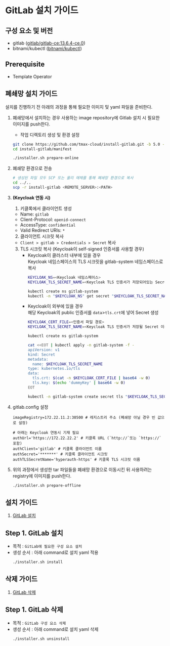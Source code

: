 # GitLab 설치 가이드

## 구성 요소 및 버전
* gitlab ([gitlab/gitlab-ce:13.6.4-ce.0](https://hub.docker.com/layers/gitlab/gitlab-ce/13.6.4-ce.0/images/sha256-5c8937153d7d1373d6b2cbe6f3c5e4b80e85f13aa21c09261d7d02960d7bb774?context=explore))
* bitnami/kubectl ([bitnami/kubectl](https://hub.docker.com/layers/bitnami/kubectl/latest/images/sha256-c2844926575f75dcefbc67a1375531bcfaea07cd404e57bdc274380a513be2bd?context=explore))

## Prerequisite
* Template Operator

## 폐쇄망 설치 가이드
설치를 진행하기 전 아래의 과정을 통해 필요한 이미지 및 yaml 파일을 준비한다.
1. 폐쇄망에서 설치하는 경우 사용하는 image repository에 Gitlab 설치 시 필요한 이미지를 push한다.
    * 작업 디렉토리 생성 및 환경 설정
   ```bash
   git clone https://github.com/tmax-cloud/install-gitlab.git -b 5.0 --single-branch
   cd install-gitlab/manifest
   
   ./installer.sh prepare-online
   ```

2. 폐쇄망 환경으로 전송
   ```bash
   # 생성된 파일 모두 SCP 또는 물리 매체를 통해 폐쇄망 환경으로 복사
   cd ../..
   scp -r install-gitlab <REMOTE_SERVER>:<PATH>
   ``` 

3. **(Keycloak 연동 시)**
    1. 키클록에서 클라이언트 생성
    - Name: `gitlab`
    - Client-Protocol: `openid-connect`
    - AccessType: `confidential`
    - Valid Redirect URIs: `*`
    
    2. 클라이언트 시크릿 복사
    - `Client > gitlab > Credentials > Secret` 복사

    3. TLS 시크릿 복사 (Keycloak이 self-signed 인증서를 사용할 경우)  
       - Keycloak이 클러스터 내부에 있을 경우  
         Keycloak 네임스페이스의 TLS 시크릿을 gitlab-system 네임스페이스로 복사
         ```bash
         KEYCLOAK_NS=<Keycloak 네임스페이스>
         KEYCLOAK_TLS_SECRET_NAME=<Keycloak TLS 인증서가 저장되어있는 Secret 이름>

         kubectl create ns gitlab-system
         kubectl -n "$KEYCLOAK_NS" get secret "$KEYCLOAK_TLS_SECRET_NAME" --export -o yaml | kubectl apply -n gitlab-system -f -
         ```
       - Keycloak이 외부에 있을 경우  
         해당 Keycloak의 public 인증서를 `data`>`tls.crt`에 넣어 Secret 생성
         ```bash
         KEYCLOAK_CERT_FILE=<인증서 파일 경로>
         KEYCLOAK_TLS_SECRET_NAME=<Keycloak TLS 인증서가 저장될 Secret 이름>

         kubectl create ns gitlab-system

         cat <<EOT | kubectl apply -n gitlab-system -f -
         apiVersion: v1
         kind: Secret
         metadata:
           name: $KEYCLOAK_TLS_SECRET_NAME
         type: kubernetes.io/tls
         data:
           tls.crt: $(cat -n $KEYCLOAK_CERT_FILE | base64 -w 0)
           tls.key: $(echo 'dummyKey' | base64 -w 0)
         EOT

         kubectl -n gitlab-system create secret tls "$KEYCLOAK_TLS_SECRET_NAME" --cert="$KEYCLOAK_CERT_FILE"
         ```

4. gitlab.config 설정
   ```config
   imageRegistry=172.22.11.2:30500 # 레지스트리 주소 (폐쇄망 아닐 경우 빈 값으로 설정)
   
   # 아래는 Keycloak 연동시 기재 필요
   authUrl='https://172.22.22.2' # 키클록 URL (`http://`또는 `https://` 포함)
   authClient='gitlab' # 키클록 클라이언트 이름
   authSecret='*******' # 키클록 클라이언트 시크릿
   authTLSSecretName='hyperauth-https' # 키클록 TLS 시크릿 이름
   ```

5. 위의 과정에서 생성한 tar 파일들을 폐쇄망 환경으로 이동시킨 뒤 사용하려는 registry에 이미지를 push한다.
   ```bash
   ./installer.sh prepare-offline
   ```

## 설치 가이드
1. [GitLab 설치](#step-1-gitlab-설치)

## Step 1. GitLab 설치
* 목적 : `GitLab에 필요한 구성 요소 설치`
* 생성 순서 : 아래 command로 설치 yaml 적용
   ```bash
   ./installer.sh install
   ```


## 삭제 가이드
1. [GitLab 삭제](#step-1-gitlab-삭제)

## Step 1. GitLab 삭제
* 목적 : `GitLab 구성 요소 삭제`
* 생성 순서 : 아래 command로 설치 yaml 삭제
   ```bash
   ./installer.sh unsinstall
   ```
